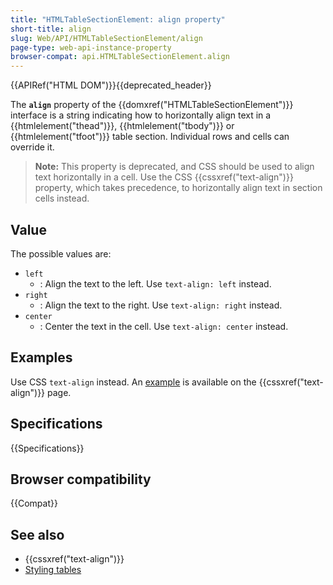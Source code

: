 ```yaml
---
title: "HTMLTableSectionElement: align property"
short-title: align
slug: Web/API/HTMLTableSectionElement/align
page-type: web-api-instance-property
browser-compat: api.HTMLTableSectionElement.align
---
```


{{APIRef("HTML DOM")}}{{deprecated_header}}

The **`align`** property of the {{domxref("HTMLTableSectionElement")}} interface is a string indicating how to horizontally align text in a {{htmlelement("thead")}}, {{htmlelement("tbody")}} or {{htmlelement("tfoot")}} table section. Individual rows and cells can override it.

> **Note:** This property is deprecated, and CSS should be used to align text horizontally in a cell. Use the CSS {{cssxref("text-align")}} property, which takes precedence, to horizontally align text in section cells instead.

## Value

The possible values are:

- `left`
  - : Align the text to the left. Use `text-align: left` instead.
- `right`
  - : Align the text to the right. Use `text-align: right` instead.
- `center`
  - : Center the text in the cell. Use `text-align: center` instead.

## Examples

Use CSS `text-align` instead. An [example](/en-US/docs/Web/CSS/text-align#table_alignment) is available on the {{cssxref("text-align")}} page.

## Specifications

{{Specifications}}

## Browser compatibility

{{Compat}}

## See also

- {{cssxref("text-align")}}
- [Styling tables](/en-US/docs/Learn/CSS/Building_blocks/Styling_tables)
